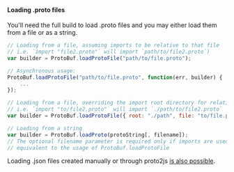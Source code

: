 #### Loading .proto files

You'll need the full build to load .proto files and you may either load them from a file or as a string.

```js
// Loading from a file, assuming imports to be relative to that file
// i.e. `import "file2.proto"` will import `path/to/file2.proto`)
var builder = ProtoBuf.loadProtoFile("path/to/file.proto");

// Asynchronous usage:
ProtoBuf.loadProtoFile("path/to/file.proto", function(err, builder) {
    ...
});

// Loading from a file, overriding the import root directory for relative imports
// i.e. `import "to/file2.proto"` will import `./path/to/file2.proto`
var builder = ProtoBuf.loadProtoFile({ root: "./path", file: "to/file.proto" });

// Loading from a string
var builder = ProtoBuf.loadProto(protoString[, filename]);
// The optional filename parameter is required only if imports are used and is
// equivalent to the usage of ProtoBuf.loadProtoFile
```

Loading .json files created manually or through proto2js [is also possible](https://github.com/dcodeIO/ProtoBuf.js/wiki/Builder#using-json-without-the-proto-parser).